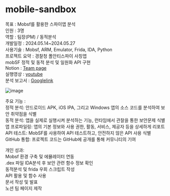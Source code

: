 # mobile-sandbox

목표 : Mobsf를 활용한 스파이앱 분석    
인원 : 3명  
역할 : 팀장(PM) / 동적분석  
개발일정 : 2024.05.14~2024.05.27  
사용기술 : Mobsf, ARM, Emulator, Frida, IDA, Python  
프로젝트 요약 : 경찰청 폴안티스파이 사칭앱  
mobSF 정적 및 동적 분석 및 일원화 API 구현  
Notion : [Team page](https://heavenly-sponge-d64.notion.site/2-d09c0fa1f5a748569f18d202b69aca0e)  
실행영상 : [youtube](https://www.youtube.com/watch?v=sO60AVj6Lf0)  
분석 보고서 : [Googlelink](https://drive.google.com/file/d/1bXyxwwoQCoCwd4Ng8dZrNeca1Rh5G6n5/view)  

![image](https://github.com/user-attachments/assets/0013b6f4-5706-4cbb-9a55-9c4a3efe0a9d)  

주요 기능 :  
정적 분석: 안드로이드 APK, iOS IPA, 그리고 Windows 앱의 소스 코드를 분석하여 보안 취약점을 식별  
동적 분석: 앱을 실제로 실행시켜 분석하는 기능, 런타임에서 관찰을 통한 보안문제 식별  
앱 프로파일링: 앱의 기본 정보와 사용 권한, 활동, 서비스, 제공자 등을 상세하게 리포트  
API 테스트: MobSF를 사용하여 API 테스트하고, 안전하지 않은 API 사용 식별  
GitHub 통합: 프로젝트 코드는 GitHub에 공개를 통해 커뮤니티의 기여  

개인 성과:  
Mobsf 환경 구축 및 에뮬레이터 연동  
.dex 파일 IDA분석 후 보안 관련 함수 정보 확인  
동적분석 및 frida 우회 스크립트 작성  
API 활용 및 함수 사용  
문서 작성 및 발표  
노션 팀 페이지 제작  
